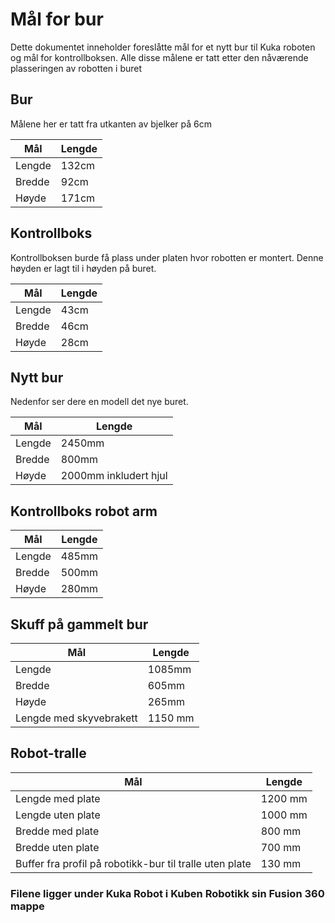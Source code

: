 # Mål for bur
Dette dokumentet inneholder foreslåtte mål for et nytt bur til Kuka roboten og mål for kontrollboksen. Alle disse målene er tatt etter den nåværende plasseringen av robotten i buret


## Bur
Målene her er tatt fra utkanten av bjelker på 6cm

| Mål    | Lengde |
|--------|--------|
| Lengde | 132cm  |
| Bredde | 92cm   |
| Høyde  | 171cm  |

## Kontrollboks
Kontrollboksen burde få plass under platen hvor robotten er montert. Denne høyden er lagt til i høyden på buret.

| Mål    | Lengde |
|--------|--------|
| Lengde | 43cm   |
| Bredde | 46cm   |
| Høyde  | 28cm   |


## Nytt bur
Nedenfor ser dere en modell det nye buret.  

| Mål    | Lengde   |
|--------|----------|
| Lengde | 2450mm   |
| Bredde | 800mm    |
| Høyde  | 2000mm inkludert hjul  |

## Kontrollboks robot arm

| Mål    | Lengde   |
|--------|----------|
| Lengde | 485mm   |
| Bredde | 500mm    |
| Høyde  | 280mm   |

## Skuff på gammelt bur 

| Mål    | Lengde   |
|--------|----------|
| Lengde | 1085mm  |
| Bredde | 605mm    |
| Høyde  | 265mm   |
| Lengde med skyvebrakett | 1150 mm |

## Robot-tralle
| Mål | Lengde |
| --- | --- |
| Lengde med plate | 1200 mm |
| Lengde uten plate | 1000 mm |
| Bredde med plate | 800 mm |
| Bredde uten plate | 700 mm |
| Buffer fra profil på robotikk-bur til tralle uten plate | 130 mm |

### Filene ligger under Kuka Robot i Kuben Robotikk sin Fusion 360 mappe

